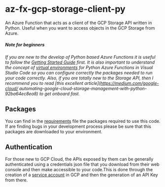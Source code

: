 # az-fx-gcp-storage-client-py
An Azure Function that acts as a client of the GCP Storage API written in Python. Useful when you want to access objects in the GCP Storage from Azure.

##### Note for beginners
*If you are new to the develop of Python based Azure Functions it  is useful to follow the [Getting Started Guide](getting_started.md) first. It is also important to understand the concept of [virtual environments](https://code.visualstudio.com/docs/python/environments) for Python Azure Functions in Visual Studio Code so you can configure correctly the packages needed to run your code correctly. Also, if  you are totally new to the Storage API, then I recommend  you to read [this excellent article](https://medium.com/google-cloud/
automating-google-cloud-storage-management-with-python-92ba64ec8ea8) to get onboard fast.*

## Packages
You can find in the [requirements](requirements.txt) file the packages required to use this code. If are finding bugs in your development process please be sure that this packages are downloaded to your environment.

## Authentication
For those new to GCP Cloud, the APIs exposed by them can be generally authenticated using a credentials json file that you download from their web console and then make accessible to your code.This is done through the creation of a [service account](https://cloud.google.com/iam/docs/keys-create-delete) in GCP and then the generation of an API Key from there.